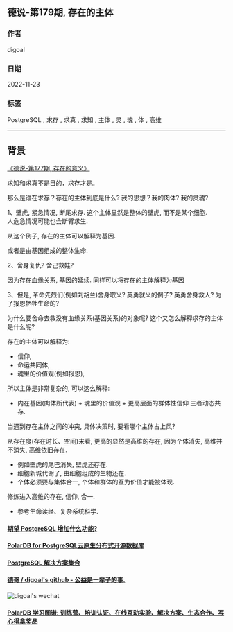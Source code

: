## 德说-第179期, 存在的主体           
                                      
### 作者                                      
digoal                                      
                                      
### 日期                                      
2022-11-23                                   
                                      
### 标签                                      
PostgreSQL , 求存 , 求真 , 求知 , 主体 , 灵 , 魂 , 体 , 高维    
                                      
----                                      
                                      
## 背景    
[《德说-第177期, 存在的意义》](../202211/20221120_01.md)    
  
  
求知和求真不是目的，求存才是。  
  
  
那么是谁在求存？存在的主体到底是什么? 我的思想？我的肉体? 我的灵魂?   
  
  
1、壁虎, 紧急情况, 断尾求存. 这个主体显然是整体的壁虎, 而不是某个细胞.   
人危急情况可能也会断臂求生.    
  
从这个例子, 存在的主体可以解释为基因.   
  
或者是由基因组成的整体生命.   
  
2、舍身复仇? 舍己救娃?    
  
因为存在血缘关系, 基因的延续. 同样可以将存在的主体解释为基因   
  
  
3、但是, 革命先烈们(例如刘胡兰)舍身取义? 英勇就义的例子? 英勇舍身救人? 为了报恩牺牲生命的?   
  
为什么要舍命去救没有血缘关系(基因关系)的对象呢? 这个又怎么解释求存的主体是什么呢?    
  
存在的主体可以解释为:   
- 信仰,   
- 命运共同体,   
- 魂里的价值观(例如报恩),   
  
  
所以主体是非常复杂的, 可以这么解释:    
- 内在基因(肉体所代表) + 魂里的价值观 + 更高层面的群体性信仰     三者动态共存.   
  
当遇到存在主体之间的冲突, 具体决策时, 要看哪个主体占上风?      
  
从存在度(存在时长、空间)来看, 更高的显然是高维的存在, 因为个体消失, 高维并不消失, 高维依旧存在.   
- 例如壁虎的尾巴消失, 壁虎还存在.  
- 细胞新城代谢了, 由细胞组成的生物还在. 
- 个体必须要与集体合一, 个体和群体的互为价值才能被体现.   
  
修炼进入高维的存在, 信仰, 合一.       
- 参考生命读经、复杂系统科学.         
   
  
#### [期望 PostgreSQL 增加什么功能?](https://github.com/digoal/blog/issues/76 "269ac3d1c492e938c0191101c7238216")
  
  
#### [PolarDB for PostgreSQL云原生分布式开源数据库](https://github.com/ApsaraDB/PolarDB-for-PostgreSQL "57258f76c37864c6e6d23383d05714ea")
  
  
#### [PostgreSQL 解决方案集合](https://yq.aliyun.com/topic/118 "40cff096e9ed7122c512b35d8561d9c8")
  
  
#### [德哥 / digoal's github - 公益是一辈子的事.](https://github.com/digoal/blog/blob/master/README.md "22709685feb7cab07d30f30387f0a9ae")
  
  
![digoal's wechat](../pic/digoal_weixin.jpg "f7ad92eeba24523fd47a6e1a0e691b59")
  
  
#### [PolarDB 学习图谱: 训练营、培训认证、在线互动实验、解决方案、生态合作、写心得拿奖品](https://www.aliyun.com/database/openpolardb/activity "8642f60e04ed0c814bf9cb9677976bd4")
  
